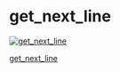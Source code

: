 # get_next_line

[![get_next_line](https://badge42.herokuapp.com/api/project/jiychoi/get_next_line)](https://github.com/JaeSeoKim/badge42)

[get_next_line](https://www.notion.so/jiychoi/Get_Next_Line-c8733952d25f430a8dcb34d4f9c9058a)
